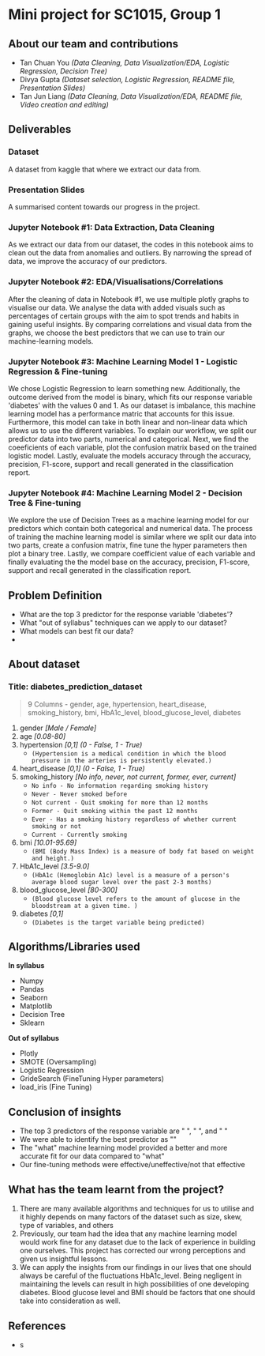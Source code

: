 # **Mini project for SC1015, Group 1**

## About our team and contributions
- Tan Chuan You *(Data Cleaning, Data Visualization/EDA, Logistic Regression, Decision Tree)*
- Divya Gupta *(Dataset selection, Logistic Regression, README file, Presentation Slides)*
- Tan Jun Liang *(Data Cleaning, Data Visualization/EDA, README file, Video creation and editing)*

## Deliverables

### Dataset
A dataset from kaggle that where we extract our data from.

### Presentation Slides
A summarised content towards our progress in the project.

### Jupyter Notebook #1: Data Extraction, Data Cleaning
As we extract our data from our dataset, the codes in this notebook aims to clean out the data from anomalies and outliers. By narrowing the spread of data, we improve the accuracy of our predictors.

### Jupyter Notebook #2: EDA/Visualisations/Correlations
After the cleaning of data in Notebook #1, we use multiple plotly graphs to visualise our data. We analyse the data with added visuals such as percentages of certain groups with the aim to spot trends and habits in gaining useful insights. By comparing correlations and visual data from the graphs,  we choose the best predictors that we can use to train our machine-learning models. 

### Jupyter Notebook #3: Machine Learning Model 1 - Logistic Regression & Fine-tuning
We chose Logistic Regression to learn something new. Additionally, the outcome derived from the model is binary, which fits our response variable 'diabetes' with the values 0 and 1. As our dataset is imbalance, this machine learning model has a performance matric that accounts for this issue. Furthermore, this model can take in both linear and non-linear data which allows us to use the different variables. To explain our workflow, we split our predictor data into two parts, numerical and categorical. Next, we find the coeeficients of each variable, plot the confusion matrix based on the trained logistic model. Lastly, evaluate the models accuracy through the accuracy, precision, F1-score, support and recall generated in the classification report.

### Jupyter Notebook #4: Machine Learning Model 2 - Decision Tree & Fine-tuning
We explore the use of Decision Trees as a machine learning model for our predictors which contain both categorical and numerical data. The process of training the machine learning model is similar where we split our data into two parts, create a confusion matrix, fine tune the hyper parameters then plot a binary tree. Lastly, we compare coefficient value of each variable and finally evaluating the the model base on the accuracy, precision, F1-score, support and recall generated in the classification report.


## Problem Definition
- What are the top 3 predictor for the response variable 'diabetes'?
- What "out of syllabus" techniques can we apply to our dataset?
- What models can best fit our data?
- 
## About dataset
### Title: diabetes_prediction_dataset
> 9 Columns - gender, age, hypertension, heart_disease, smoking_history, bmi, HbA1c_level, blood_glucose_level, diabetes

1) gender *[Male / Female]*
2) age *[0.08-80]* 
3) hypertension *[0,1] (0 - False, 1 - True)*
    - `(Hypertension is a medical condition in which the blood pressure in the arteries is persistently elevated.)`
4) heart_disease *[0,1] (0 - False, 1 - True)*
5) smoking_history *[No info, never, not current, former, ever, current]* 
    - `No info - No information regarding smoking history`
    - `Never - Never smoked before`
    - `Not current - Quit smoking for more than 12 months`
    - `Former - Quit smoking within the past 12 months`
    - `Ever - Has a smoking history regardless of whether current smoking or not`
    - `Current - Currently smoking`
6) bmi *[10.01-95.69]* 
    - `(BMI (Body Mass Index) is a measure of body fat based on weight and height.)`
7) HbA1c_level *[3.5-9.0]* 
    - `(HbA1c (Hemoglobin A1c) level is a measure of a person's average blood sugar level over the past 2-3 months)`
8) blood_glucose_level *[80-300]* 
    - `(Blood glucose level refers to the amount of glucose in the bloodstream at a given time. )`
9) diabetes *[0,1]* 
    - `(Diabetes is the target variable being predicted)`

## Algorithms/Libraries used
**In syllabus**
- Numpy
- Pandas
- Seaborn
- Matplotlib
- Decision Tree
- Sklearn

**Out of syllabus**
- Plotly
- SMOTE (Oversampling)
- Logistic Regression
- GrideSearch (FineTuning Hyper parameters)
- load_iris (Fine Tuning)


## Conclusion of insights
- The top 3 predictors of the response variable are " ", " ", and " "
- We were able to identify the best predictor as ""
- The "what" machine learning model provided a better and more accurate fit for our data compared to "what"
- Our fine-tuning methods were effective/uneffective/not that effective

## What has the team learnt from the project?
1) There are many available algorithms and techniques for us to utilise and it highly depends on many factors of the dataset such as size, skew, type of variables, and others
2) Previously, our team had the idea that any machine learning model would work fine for any dataset due to the lack of experience in building one ourselves. This project has corrected our wrong perceptions and given us insightful lessons.
3) We can apply the insights from our findings in our lives that one should always be careful of the fluctuations HbA1c_level. Being negligent in maintaining the levels can result in high possibilities of one developing diabetes. Blood glucose level and BMI should be factors that one should take into consideration as well.

## References
- s
